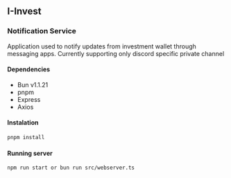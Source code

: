 ## I-Invest

### Notification Service

Application used to notify updates from investment wallet through messaging apps. Currently supporting only discord specific private channel

#### Dependencies
- Bun v1.1.21
- pnpm
- Express
- Axios

#### Instalation

```bash
pnpm install
```

#### Running server

```bash
npm run start or bun run src/webserver.ts
```
